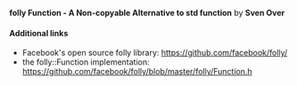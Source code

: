 **folly Function - A Non-copyable Alternative to std function** by **Sven Over**

#### Additional links
* Facebook's open source folly library: https://github.com/facebook/folly/
* the folly::Function implementation: https://github.com/facebook/folly/blob/master/folly/Function.h
